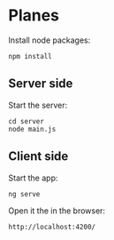 # Planes

Install node packages:
```
npm install
```

## Server side

Start the server:
```
cd server
node main.js
```

## Client side

Start the app:
```
ng serve
```

Open it the in the browser:
```
http://localhost:4200/
```
